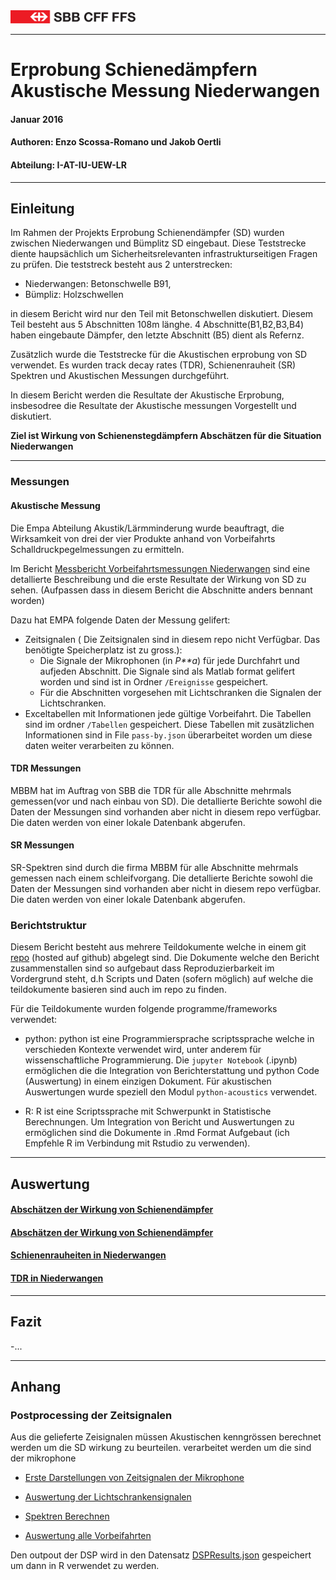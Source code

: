   
<img src="Sbb-logo.png" width="200">

------------------------------------------------------------------------

Erprobung Schienedämpfern <br/>Akustische Messung Niederwangen
==============================================================

#### Januar 2016

#### Authoren: Enzo Scossa-Romano und Jakob Oertli

#### Abteilung: I-AT-IU-UEW-LR

------------------------------------------------------------------------

Einleitung
----------

Im Rahmen der Projekts Erprobung Schienendämpfer (SD) wurden zwischen
Niederwangen und Bümplitz SD eingebaut. Diese Teststrecke diente
haupsächlich um Sicherheitsrelevanten infrastrukturseitigen Fragen zu
prüfen. Die teststreck besteht aus 2 unterstrecken:

-   Niederwangen: Betonschwelle B91,
-   Bümpliz: Holzschwellen

in diesem Bericht wird nur den Teil mit Betonschwellen diskutiert.
Diesem Teil besteht aus 5 Abschnitten 108m länghe. 4
Abschnitte(B1,B2,B3,B4) haben eingebaute Dämpfer, den letzte Abschnitt
(B5) dient als Refernz.

Zusätzlich wurde die Teststrecke für die Akustischen erprobung von SD
verwendet. Es wurden track decay rates (TDR), Schienenrauheit (SR)
Spektren und Akustischen Messungen durchgeführt.

In diesem Bericht werden die Resultate der Akustische Erprobung,
insbesodree die Resultate der Akustische messungen Vorgestellt und
diskutiert.

**Ziel ist Wirkung von Schienenstegdämpfern Abschätzen für die Situation
Niederwangen**

------------------------------------------------------------------------

### Messungen

#### Akustische Messung

Die Empa Abteilung Akustik/Lärmminderung wurde beauftragt, die
Wirksamkeit von drei der vier Produkte anhand von Vorbeifahrts
Schalldruckpegelmessungen zu ermitteln.

Im Bericht [Messbericht Vorbeifahrtsmessungen
Niederwangen](https://github.com/e-sr/SDWirkungNi/raw/master/Messbericht%20Vorbeifahrtsmessungen%20Niederwangen%20sig.pdf)
sind eine detallierte Beschreibung und die erste Resultate der Wirkung
von SD zu sehen. (Aufpassen dass in diesem Bericht die Abschnitte anders
bennant worden)

Dazu hat EMPA folgende Daten der Messung gelifert:

-   Zeitsignalen ( Die Zeitsignalen sind in diesem repo nicht Verfügbar.
    Das benötigte Speicherplatz ist zu gross.):
    -   Die Signale der Mikrophonen (in *P**a*) für jede Durchfahrt und
        aufjeden Abschnitt. Die Signale sind als Matlab format gelifert
        worden und sind ist in Ordner `/Ereignisse` gespeichert.
    -   Für die Abschnitten vorgesehen mit Lichtschranken die Signalen
        der Lichtschranken.
-   Exceltabellen mit Informationen jede gültige Vorbeifahrt. Die
    Tabellen sind im ordner `/Tabellen` gespeichert. Diese Tabellen mit
    zusätzlichen Informationen sind in File `pass-by.json` überarbeitet
    worden um diese daten weiter verarbeiten zu können.

#### TDR Messungen

MBBM hat im Auftrag von SBB die TDR für alle Abschnitte mehrmals
gemessen(vor und nach einbau von SD). Die detallierte Berichte sowohl
die Daten der Messungen sind vorhanden aber nicht in diesem repo
verfügbar. Die daten werden von einer lokale Datenbank abgerufen.

#### SR Messungen

SR-Spektren sind durch die firma MBBM für alle Abschnitte mehrmals
gemessen nach einem schleifvorgang. Die detallierte Berichte sowohl die
Daten der Messungen sind vorhanden aber nicht in diesem repo verfügbar.
Die daten werden von einer lokale Datenbank abgerufen.

### Berichtstruktur

Diesem Bericht besteht aus mehrere Teildokumente welche in einem git
[repo](https://github.com/e-sr/SDWirkungNi/) (hosted auf github)
abgelegt sind. Die Dokumente welche den Bericht zusammenstallen sind so
aufgebaut dass Reproduzierbarkeit im Vordergrund steht, d.h Scripts und
Daten (sofern möglich) auf welche die teildokumente basieren sind auch
im repo zu finden.

Für die Teildokumente wurden folgende programme/frameworks verwendet:

-   python: python ist eine Programmiersprache scriptssprache welche in
    verschieden Kontexte verwendet wird, unter anderem für
    wissenschaftliche Programmierung. Die `jupyter Notebook` (.ipynb)
    ermöglichen die die Integration von Berichterstattung und python
    Code (Auswertung) in einem einzigen Dokument. Für akustischen
    Auswertungen wurde speziell den Modul `python-acoustics` verwendet.

-   R: R ist eine Scriptssprache mit Schwerpunkt in Statistische
    Berechnungen. Um Integration von Bericht und Auswertungen zu
    ermöglichen sind die Dokumente in .Rmd Format Aufgebaut (ich
    Empfehle R im Verbindung mit Rstudio zu verwenden).

------------------------------------------------------------------------

Auswertung
----------

#### [Abschätzen der Wirkung von Schienendämpfer](https://rawgit.com/e-sr/SDWirkungNi/master/Vorbeifahrten.html)

#### [Abschätzen der Wirkung von Schienendämpfer](https://rawgit.com/e-sr/SDWirkungNi/master/SD_wirkung.html)

#### [Schienenrauheiten in Niederwangen](https://rawgit.com/e-sr/SDWirkungNi/master/SR_Ni.html)

#### [TDR in Niederwangen](https://rawgit.com/e-sr/SDWirkungNi/master/TDR_Ni.html)

------------------------------------------------------------------------

Fazit
-----

-...

------------------------------------------------------------------------

Anhang
------

### Postprocessing der Zeitsignalen

Aus die gelieferte Zeisignalen müssen Akustischen kenngrössen berechnet
werden um die SD wirkung zu beurteilen. verarbeitet werden um die sind
der mikrophone

-   [Erste Darstellungen von Zeitsignalen der
    Mikrophone](http://nbviewer.jupyter.org/github/e-sr/SDWirkungNi/blob/master/darstellungMicSignale.ipynb)

-   [Auswertung der
    Lichtschrankensignalen](http://nbviewer.jupyter.org/github/e-sr/SDWirkungNi/blob/master/analyseLS.ipynb)

-   [Spektren
    Berechnen](http://nbviewer.jupyter.org/github/e-sr/SDWirkungNi/blob/master/SpektrenBerechnen.ipynb)

-   [Auswertung alle
    Vorbeifahrten](http://nbviewer.jupyter.org/github/e-sr/SDWirkungNi/blob/master/DSPAuswertung.ipynb)

Den outpout der DSP wird in den Datensatz
[DSPResults.json](DSPResults.json) gespeichert um dann in R verwendet zu
werden.
